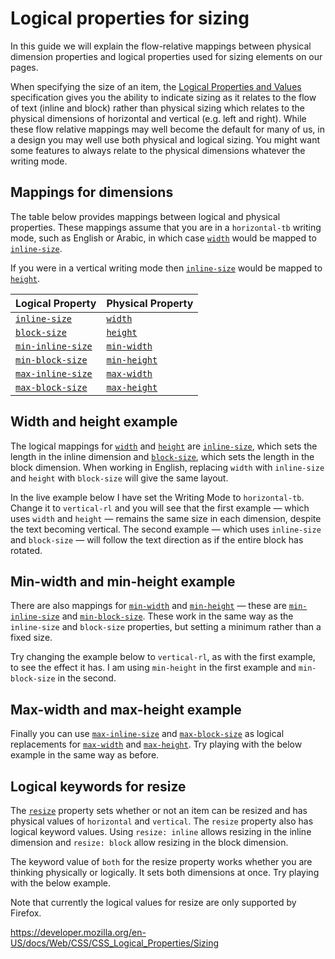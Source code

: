 # Logical properties for sizing

In this guide we will explain the flow-relative mappings between physical dimension properties and logical properties used for sizing elements on our pages.

When specifying the size of an item, the [Logical Properties and Values](https://drafts.csswg.org/css-logical/) specification gives you the ability to indicate sizing as it relates to the flow of text (inline and block) rather than physical sizing which relates to the physical dimensions of horizontal and vertical (e.g. left and right). While these flow relative mappings may well become the default for many of us, in a design you may well use both physical and logical sizing. You might want some features to always relate to the physical dimensions whatever the writing mode.

## Mappings for dimensions

The table below provides mappings between logical and physical properties. These mappings assume that you are in a `horizontal-tb` writing mode, such as English or Arabic, in which case [`width`](../width) would be mapped to [`inline-size`](../inline-size).

If you were in a vertical writing mode then [`inline-size`](../inline-size) would be mapped to [`height`](../height).

<table><thead><tr class="header"><th>Logical Property</th><th>Physical Property</th></tr></thead><tbody><tr class="odd"><td><a href="../inline-size"><code>inline-size</code></a></td><td><a href="../width"><code>width</code></a></td></tr><tr class="even"><td><a href="../block-size"><code>block-size</code></a></td><td><a href="../height"><code>height</code></a></td></tr><tr class="odd"><td><a href="../min-inline-size"><code>min-inline-size</code></a></td><td><a href="../min-width"><code>min-width</code></a></td></tr><tr class="even"><td><a href="../min-block-size"><code>min-block-size</code></a></td><td><a href="../min-height"><code>min-height</code></a></td></tr><tr class="odd"><td><a href="../max-inline-size"><code>max-inline-size</code></a></td><td><a href="../max-width"><code>max-width</code></a></td></tr><tr class="even"><td><a href="../max-block-size"><code>max-block-size</code></a></td><td><a href="../max-height"><code>max-height</code></a></td></tr></tbody></table>

## Width and height example

The logical mappings for [`width`](../width) and [`height`](../height) are [`inline-size`](../inline-size), which sets the length in the inline dimension and [`block-size`](../block-size), which sets the length in the block dimension. When working in English, replacing `width` with `inline-size` and `height` with `block-size` will give the same layout.

In the live example below I have set the Writing Mode to `horizontal-tb`. Change it to `vertical-rl` and you will see that the first example — which uses `width` and `height` — remains the same size in each dimension, despite the text becoming vertical. The second example — which uses `inline-size` and `block-size` — will follow the text direction as if the entire block has rotated.

## Min-width and min-height example

There are also mappings for [`min-width`](../min-width) and [`min-height`](../min-height) — these are [`min-inline-size`](../min-inline-size) and [`min-block-size`](../min-block-size). These work in the same way as the `inline-size` and `block-size` properties, but setting a minimum rather than a fixed size.

Try changing the example below to `vertical-rl`, as with the first example, to see the effect it has. I am using `min-height` in the first example and `min-block-size` in the second.

## Max-width and max-height example

Finally you can use [`max-inline-size`](../max-inline-size) and [`max-block-size`](../max-block-size) as logical replacements for [`max-width`](../max-width) and [`max-height`](../max-height). Try playing with the below example in the same way as before.

## Logical keywords for resize

The [`resize`](../resize) property sets whether or not an item can be resized and has physical values of `horizontal` and `vertical`. The `resize` property also has logical keyword values. Using `resize: inline` allows resizing in the inline dimension and `resize: block` allow resizing in the block dimension.

The keyword value of `both` for the resize property works whether you are thinking physically or logically. It sets both dimensions at once. Try playing with the below example.

Note that currently the logical values for resize are only supported by Firefox.

<a href="https://developer.mozilla.org/en-US/docs/Web/CSS/CSS_Logical_Properties/Sizing" class="_attribution-link">https://developer.mozilla.org/en-US/docs/Web/CSS/CSS_Logical_Properties/Sizing</a>
